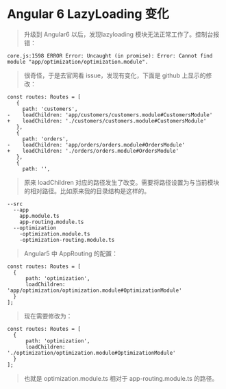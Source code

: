 # Angular 6 LazyLoading 变化

> 升级到 Angular6 以后，发现lazyloading 模块无法正常工作了。控制台报错：

```JS
core.js:1598 ERROR Error: Uncaught (in promise): Error: Cannot find module "app/optimization/optimization.module".
```

> 很奇怪，于是去官网看 issue，发现有变化，下面是 github 上显示的修改：

```JS
const routes: Routes = [
   {
     path: 'customers',
-    loadChildren: 'app/customers/customers.module#CustomersModule'
+    loadChildren: './customers/customers.module#CustomersModule'
   },
   {
     path: 'orders',
-    loadChildren: 'app/orders/orders.module#OrdersModule'
+    loadChildren: './orders/orders.module#OrdersModule'
   },
   {
     path: '',
```

> 原来 loadChildren 对应的路径发生了改变。需要将路径设置为与当前模块的相对路径。比如原来我的目录结构是这样的。

```JS
--src
  --app
    app.module.ts
    app-routing.module.ts
  --optimization
    -optimization.module.ts
    -optimization-routing.module.ts
```

> Angular5 中 AppRouting 的配置：

```JS
const routes: Routes = [
  {
      path: 'optimization',
      loadChildren: 'app/optimization/optimization.module#OptimizationModule'
  }
];
```

> 现在需要修改为：

```JS
const routes: Routes = [
  {
      path: 'optimization', 
   	  loadChildren: './optimization/optimization.module#OptimizationModule'
  }
];
```

> 也就是 optimization.module.ts 相对于 app-routing.module.ts 的路径。